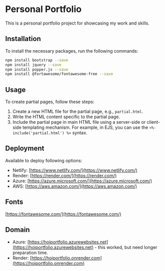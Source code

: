 # Personal Portfolio

This is a personal portfolio project for showcasing my work and skills.

## Installation

To install the necessary packages, run the following commands:

```bash
npm install bootstrap --save
npm install jquery --save
npm install popper.js --save
npm install @fortawesome/fontawesome-free --save
```

## Usage

To create partial pages, follow these steps:

1. Create a new HTML file for the partial page, e.g., `partial.html`.
2. Write the HTML content specific to the partial page.
3. Include the partial page in main HTML file using a server-side or client-side templating mechanism. For example, in EJS, you can use the `<%- include('partial.html') %>` syntax.

## Deployment

Available to deploy following options:

- Netlify: [https://www.netlify.com/](https://www.netlify.com/)
- Render: [https://render.com/](https://render.com/)
- Azure: [https://azure.microsoft.com/](https://azure.microsoft.com/)
- AWS: [https://aws.amazon.com/](https://aws.amazon.com/)

## Fonts

[https://fontawesome.com/](https://fontawesome.com/)

## Domain

- Azure: [https://hoiportfolio.azurewebsites.net](https://hoiportfolio.azurewebsites.net) - this worked, but need longer preparation time.
- Render: [https://hoiportfolio.onrender.com](https://hoiportfolio.onrender.com)
